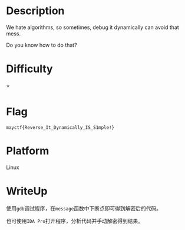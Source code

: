 # Description
We hate algorithms, so sometimes, debug it dynamically can avoid that mess.

Do you know how to do that?

# Difficulty
⭐

# Flag
`mayctf{Reverse_It_Dynamically_IS_S1mple!}`

# Platform
Linux

# WriteUp
使用`gdb`调试程序，在`message`函数中下断点即可得到解密后的代码。

也可使用`IDA Pro`打开程序，分析代码并手动解密得到结果。
